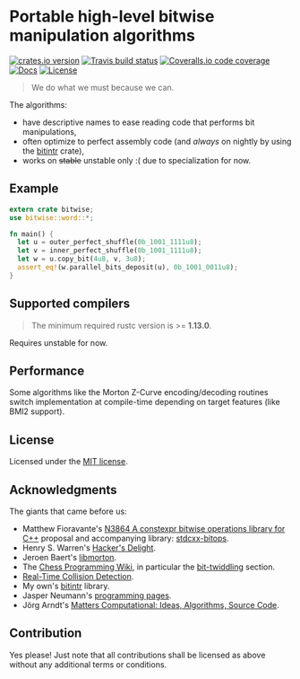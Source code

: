 # Portable high-level bitwise manipulation algorithms

[![crates.io version][crate-shield]][crate] [![Travis build status][travis-shield]][travis] [![Coveralls.io code coverage][coveralls-shield]][coveralls] [![Docs][docs-shield]][docs] [![License][license-shield]][license]

> We do what we must because we can.

The algorithms:

- have descriptive names to ease reading code that performs bit manipulations,
- often optimize to perfect assembly code (and _always_ on nightly by using
  the [bitintr][bitintr_link] crate),
- works on ~~stable~~ unstable only :( due to specialization for now.

## Example

```rust
extern crate bitwise;
use bitwise::word::*;

fn main() {
  let u = outer_perfect_shuffle(0b_1001_1111u8);
  let v = inner_perfect_shuffle(0b_1001_1111u8);
  let w = u.copy_bit(4u8, v, 3u8);
  assert_eq!(w.parallel_bits_deposit(u), 0b_1001_0011u8);
}
```

## Supported compilers

> The minimum required rustc version is >= **1.13.0**.

Requires unstable for now.

## Performance

Some algorithms like the Morton Z-Curve encoding/decoding routines switch
implementation at compile-time depending on target features (like BMI2 support).

## License

Licensed under the [MIT license][license].

## Acknowledgments

The giants that came before us:

- Matthew  Fioravante's
  [N3864 A constexpr bitwise operations library for C++][n3864_link] proposal
  and accompanying library: [stdcxx-bitops][stdcxx_bitops_link].
- Henry S. Warren's [Hacker's Delight][hackers_delight_link].
- Jeroen Baert's [libmorton][libmorton_link].
- The [Chess Programming Wiki][chess_programming_wiki_link], in particular
  the [bit-twiddling][chess_programming_bit_twiddling_link] section.
- [Real-Time Collision Detection][real_time_collision_detection_link].
- My own's [bitintr][bitintr_link] library.
- Jasper Neumann's [programming pages][jasper_neumann_site_link].
- Jörg Arndt's [Matters Computational: Ideas, Algorithms, Source Code][matters_computational_link].

## Contribution

Yes please! Just note that all contributions shall be licensed as above without
any additional terms or conditions.

<!-- Links -->
[travis-shield]: https://img.shields.io/travis/gnzlbg/bitwise.svg?style=flat-square
[travis]: https://travis-ci.org/gnzlbg/bitwise
[coveralls-shield]: https://img.shields.io/coveralls/gnzlbg/bitwise.svg?style=flat-square
[coveralls]: https://coveralls.io/github/gnzlbg/bitwise
[docs-shield]: https://img.shields.io/badge/docs-online-blue.svg?style=flat-square
[docs]: https://gnzlbg.github.io/bitwise
[license-shield]: https://img.shields.io/github/license/mashape/apistatus.svg?style=flat-square
[license]: https://github.com/gnzlbg/bitwise/blob/master/license.md
[crate-shield]: https://img.shields.io/crates/v/bitwise.svg?style=flat-square
[crate]: https://crates.io/crates/bitwise
[bitintr_link]: https://github.com/gnzlbg/bitintr
[n3864_link]: https://www.open-std.org/jtc1/sc22/wg21/docs/papers/2014/n3864.html
[stdcxx_bitops_link]: https://github.com/fmatthew5876/stdcxx-bitops
[libmorton_link]: https://github.com/Forceflow/libmorton
[chess_programming_wiki_link]: https://chessprogramming.wikispaces.com/
[chess_programming_bit_twiddling_link]: https://chessprogramming.wikispaces.com/Bit-Twiddling
[real_time_collision_detection_link]: https://realtimecollisiondetection.net/
[hackers_delight_link]: https://hackersdelight.org/
[jasper_neumann_site_link]: https://programming.sirrida.de/index.php
[matters_computational_link]: https://www.jjj.de/fxt/fxtbook.pdf
